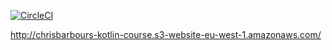 [![CircleCI](https://circleci.com/gh/chrisbarbour/learn-kotlin-course/tree/master.svg?style=svg)](https://circleci.com/gh/chrisbarbour/learn-kotlin-course/tree/master)

http://chrisbarbours-kotlin-course.s3-website-eu-west-1.amazonaws.com/
